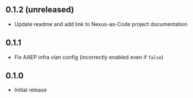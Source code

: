 ## 0.1.2 (unreleased)

- Update readme and add link to Nexus-as-Code project documentation

## 0.1.1

- Fix AAEP infra vlan config (incorrectly enabled even if `false`)

## 0.1.0

- Initial release
